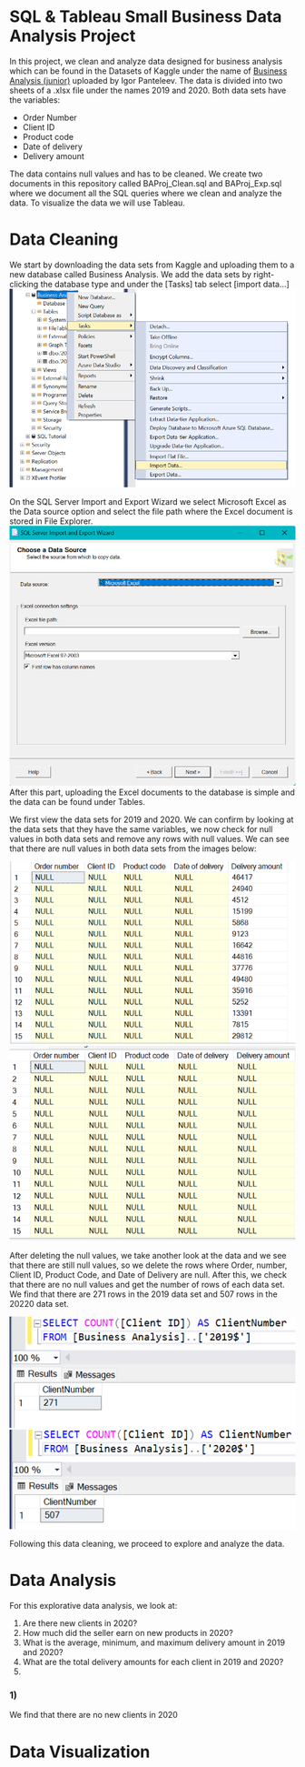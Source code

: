 # SQL & Tableau Small Business Data Analysis Project

In this project, we clean and analyze data designed for business analysis which can be found in the Datasets of Kaggle under the name of [Business Analysis (junior)](https://www.kaggle.com/datasets/sticktogethertm/business-analysis-junior) uploaded by Igor Panteleev. The data is divided into two sheets of a .xlsx file under the names 2019 and 2020. Both data sets have the variables:

- Order Number
- Client ID
- Product code
- Date of delivery
- Delivery amount

The data contains null values and has to be cleaned. We create two documents in this repository called BAProj_Clean.sql and BAProj_Exp.sql where we document all the SQL queries where we clean and analyze the data. To visualize the data we will use Tableau.

# Data Cleaning

We start by downloading the data sets from Kaggle and uploading them to a new database called Business Analysis. We add the data sets by right-clicking the database type and under the [Tasks] tab select [import data...] 
![importing the data sets](https://github.com/MiliC01/SQL-Business-Analysis/blob/main/SQLBAProj/Screenshot%20(769).png?raw=true)

On the SQL Server Import and Export Wizard we select Microsoft Excel as the Data source option and select the file path where the Excel document is stored in File Explorer.
![Selecting Data Source](https://github.com/MiliC01/SQL-Business-Analysis/blob/main/SQLBAProj/Screenshot%20(770).png?raw=true)
After this part, uploading the Excel documents to the database is simple and the data can be found under Tables. 

We first view the data sets for 2019 and 2020. We can confirm by looking at the data sets that they have the same variables, we now check for null values in both data sets and remove any rows with null values. We can see that there are null values in both data sets from the images below:

![Null Values in 2019 data](https://github.com/MiliC01/SQL-Business-Analysis/blob/main/SQLBAProj/Screenshot%20(754).png?raw=true)
![Null Values in 2020 Data](https://github.com/MiliC01/SQL-Business-Analysis/blob/main/SQLBAProj/Screenshot%20(755).png?raw=true)

After deleting the null values, we take another look at the data and we see that there are still null values, so we delete the rows where Order, number, Client ID, Product Code, and Date of Delivery are null. After this, we check that there are no null values and get the number of rows of each data set. We find that there are 271 rows in the 2019 data set and 507 rows in the 20220 data set. 

![2019 number of rows](https://github.com/MiliC01/SQL-Business-Analysis/blob/main/SQLBAProj/Screenshot%20(773).png?raw=true)
![2020 number of rows](https://github.com/MiliC01/SQL-Business-Analysis/blob/main/SQLBAProj/Screenshot%20(774).png?raw=true)

Following this data cleaning, we proceed to explore and analyze the data.

# Data Analysis

For this explorative data analysis, we look at:
1) Are there new clients in 2020?
2) How much did the seller earn on new products in 2020?
3) What is the average, minimum, and maximum delivery amount in 2019 and 2020?
4) What are the total delivery amounts for each client in 2019 and 2020?
5) 

### 1)
We find that there are no new clients in 2020


# Data Visualization
